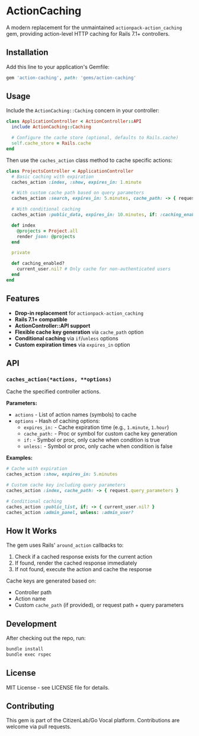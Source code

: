 # ActionCaching

A modern replacement for the unmaintained `actionpack-action_caching` gem, providing action-level HTTP caching for Rails 7.1+ controllers.

## Installation

Add this line to your application's Gemfile:

```ruby
gem 'action-caching', path: 'gems/action-caching'
```

## Usage

Include the `ActionCaching::Caching` concern in your controller:

```ruby
class ApplicationController < ActionController::API
  include ActionCaching::Caching

  # Configure the cache store (optional, defaults to Rails.cache)
  self.cache_store = Rails.cache
end
```

Then use the `caches_action` class method to cache specific actions:

```ruby
class ProjectsController < ApplicationController
  # Basic caching with expiration
  caches_action :index, :show, expires_in: 1.minute

  # With custom cache path based on query parameters
  caches_action :search, expires_in: 5.minutes, cache_path: -> { request.query_parameters }

  # With conditional caching
  caches_action :public_data, expires_in: 10.minutes, if: :caching_enabled?

  def index
    @projects = Project.all
    render json: @projects
  end

  private

  def caching_enabled?
    current_user.nil? # Only cache for non-authenticated users
  end
end
```

## Features

- **Drop-in replacement** for `actionpack-action_caching`
- **Rails 7.1+ compatible**
- **ActionController::API support**
- **Flexible cache key generation** via `cache_path` option
- **Conditional caching** via `if`/`unless` options
- **Custom expiration times** via `expires_in` option

## API

### `caches_action(*actions, **options)`

Cache the specified controller actions.

**Parameters:**
- `actions` - List of action names (symbols) to cache
- `options` - Hash of caching options:
  - `expires_in:` - Cache expiration time (e.g., `1.minute`, `1.hour`)
  - `cache_path:` - Proc or symbol for custom cache key generation
  - `if:` - Symbol or proc, only cache when condition is true
  - `unless:` - Symbol or proc, only cache when condition is false

**Examples:**

```ruby
# Cache with expiration
caches_action :show, expires_in: 5.minutes

# Custom cache key including query parameters
caches_action :index, cache_path: -> { request.query_parameters }

# Conditional caching
caches_action :public_list, if: -> { current_user.nil? }
caches_action :admin_panel, unless: :admin_user?
```

## How It Works

The gem uses Rails' `around_action` callbacks to:
1. Check if a cached response exists for the current action
2. If found, render the cached response immediately
3. If not found, execute the action and cache the response

Cache keys are generated based on:
- Controller path
- Action name
- Custom `cache_path` (if provided), or request path + query parameters

## Development

After checking out the repo, run:

```bash
bundle install
bundle exec rspec
```

## License

MIT License - see LICENSE file for details.

## Contributing

This gem is part of the CitizenLab/Go Vocal platform. Contributions are welcome via pull requests.
